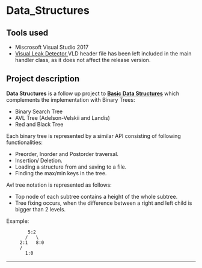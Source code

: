 

# Data_Structures
## Tools used 

* Miscrosoft Visual Studio 2017 
* [Visual Leak Detector ](https://archive.codeplex.com/?p=vld)
VLD header file has been left included in the main handler class, as it does not affect the release version. 

## Project description

**Data Structures** is a follow up project to **[Basic Data Structures](https://github.com/krp97/Basic-Data-Structures)** which complements the implementation with Binary Trees:
* Binary Search Tree
* AVL Tree (Adelson-Velskii and Landis)
* Red and Black Tree

Each binary tree is represented by a similar API consisting of following functionalities:
* Preorder, Inorder and Postorder traversal.
* Insertion/ Deletion.
* Loading a structure from and saving to a file.
* Finding the max/min keys in the tree.

Avl tree notation is represented as follows:
* Top node of each subtree contains a height of the whole subtree.
* Tree fixing occurs, when the difference between a right and left child is bigger than 2 levels.

Example:

		    5:2
		   /   \
		 2:1   8:0
		 /
	       1:0

---

